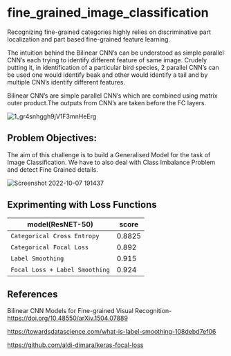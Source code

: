 # fine_grained_image_classification 
Recognizing fine-grained categories highly relies on discriminative part localization and part based fine-grained feature learning.

The intuition behind the Bilinear CNN’s can be understood as simple parallel CNN’s each trying to identify different feature of same image. Crudely putting it, in identification of a particular bird species, 2 parallel CNN’s can be used one would identify beak and other would identify a tail and by multiple CNN’s identify different features.

Bilinear CNN’s are simple parallel CNN’s which are combined using matrix outer product.The outputs from CNN’s are taken before the FC layers.


![1_gr4snhggh9jV1F3mnHeErg](https://user-images.githubusercontent.com/112108580/194578146-f646b290-a318-4d84-abfe-ca3581194998.png)


## Problem Objectives:
The aim of this challenge is to build a Generalised Model for the task of Image Classification. We have to also deal with Class Imbalance Problem and detect Fine Grained details.

![Screenshot 2022-10-07 191437](https://user-images.githubusercontent.com/112108580/194623392-3f59fc02-498d-495c-9b70-f33971738561.png)
## Exprimenting with Loss Functions

| model(ResNET-50) | score|
| --- | --- |
| `Categorical Cross Entropy` | 0.8825 |
| `Categorical Focal Loss` | 0.892 |
| `Label Smoothing` | 0.915 |
| `Focal Loss + Label Smoothing` | 0.924|

## References 
Bilinear CNN Models for Fine-grained Visual Recognition- https://doi.org/10.48550/arXiv.1504.07889

https://towardsdatascience.com/what-is-label-smoothing-108debd7ef06

https://github.com/aldi-dimara/keras-focal-loss 

